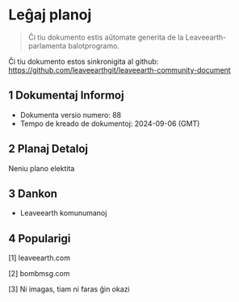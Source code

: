 # Leĝaj planoj

>Ĉi tiu dokumento estis aŭtomate generita de la Leaveearth-parlamenta balotprogramo.

Ĉi tiu dokumento estos sinkronigita al github: https://github.com/leaveearthgit/leaveearth-community-document

## 1 Dokumentaj Informoj

- Dokumenta versio numero: 88
- Tempo de kreado de dokumentoj: 2024-09-06 (GMT)

## 2 Planaj Detaloj

Neniu plano elektita

## 3 Dankon
* Leaveearth komunumanoj

## 4 Popularigi
[1] leaveearth.com

[2] bombmsg.com

[3] Ni imagas, tiam ni faras ĝin okazi